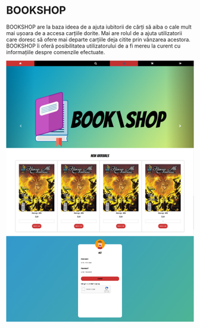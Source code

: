 # BOOKSHOP


BOOKSHOP are la baza ideea de a ajuta iubitorii de cărți să aiba o cale mult mai ușoara de a accesa carțiile dorite. Mai are rolul de a ajuta utilizatorii care doresc să ofere mai departe carțiile deja citite prin vânzarea acestora. BOOKSHOP îi oferă posibilitatea utilizatorului de a fi mereu la curent cu informațiile despre comenzile efectuate.


![](/images/Capture.png)
![](/images/Capture1.png)
![](/images/Capture4.png)



